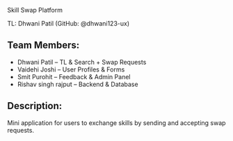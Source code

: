  Skill Swap Platform

TL: Dhwani Patil (GitHub: @dhwani123-ux)

## Team Members:
- Dhwani Patil – TL & Search + Swap Requests
- Vaidehi Joshi – User Profiles & Forms
- Smit Purohit – Feedback & Admin Panel
- Rishav singh rajput – Backend & Database

## Description:
Mini application for users to exchange skills by sending and accepting swap requests.
